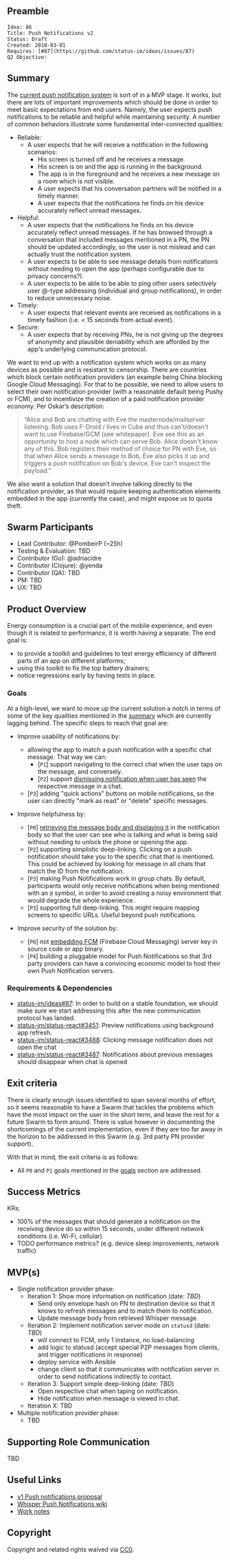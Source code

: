 ## Preamble

    Idea: 86
    Title: Push Notifications v2
    Status: Draft
    Created: 2018-03-01
    Requires: [#87](https://github.com/status-im/ideas/issues/87)
    Q2 Objective:

## Summary

The [current push notification system](https://docs.google.com/document/d/1OgjnY8ps8lVA4dIohwkfGK9HVt0nZxEWbuNdb7BX5-o/edit#) is sort of in a MVP stage. It works, but there are lots of important improvements which should be done in order to meet basic expectations from end users. Namely, the user expects push notifications to be reliable and helpful while maintaining security. A number of common behaviors illustrate some fundamental inter-connected qualities:

- Reliable:
  - A user expects that he will receive a notification in the following scenarios:
    - His screen is turned off and he receives a message.
    - His screen is on and the app is running in the background.
    - The app is in the foreground and he receives a new message on a room which is not visible.
    - A user expects that his conversation partners will be notified in a timely manner.
    - A user expects that the notifications he finds on his device accurately reflect unread messages.
- Helpful:
  - A user expects that the notifications he finds on his device accurately reflect unread messages. If he has browsed through a conversation that included messages mentioned in a PN, the PN should be updated accordingly, so the user is not mislead and can actually trust the notification system.
  - A user expects to be able to see message details from notifications without needing to open the app (perhaps configurable due to privacy concerns?).
  - A user expects to be able to be able to ping other users selectively user @-type addressing (individual and group notifications), in order to reduce unnecessary noise.
- Timely:
  - A user expects that relevant events are received as notifications in a timely fashion (i.e. < 15 seconds from actual event).
- Secure:
  - A user expects that by receiving PNs, he is not giving up the degrees of anonymity and plausible deniability which are afforded by the app's underlying communication protocol.

We want to end up with a notification system which works on as many devices as possible and is resistant to censorship. There are countries which block certain notification providers (an example being China blocking Google Cloud Messaging). For that to be possible, we need to allow users to select their own notification provider (with a reasonable default being Pushy or FCM), and to incentivize the creation of a paid notification provider economy. Per Oskar’s description:
> “Alice and Bob are chatting with Eve the masternode/mailserver listening. Bob uses F-Droid / lives in Cuba and thus can't/doesn't want to use Firebase/GCM (see whitepaper). Eve see this as an opportunity to host a node which can serve Bob. Alice doesn't know any of this. Bob registers their method of choice for PN with Eve, so that when Alice sends a message to Bob, Eve also picks it up and triggers a push notification on Bob's device. Eve can't inspect the payload.”

We also want a solution that doesn’t involve talking directly to the notification provider, as that would require keeping authentication elements embedded in the app (currently the case), and might expose us to quota theft.

## Swarm Participants

- Lead Contributor: @PombeirP (~25h)
- Testing & Evaluation: TBD
- Contributor (Go): @adriacidre
- Contributor (Clojure): @yenda
- Contributor (QA): TBD
- PM: TBD
- UX: TBD

## Product Overview

Energy consumption is a crucial part of the mobile experience, and even though it is related to performance, it is worth having a separate.
The end goal is:

- to provide a toolkit and guidelines to test energy efficiency of different parts of an app on different platforms;
- using this toolkit to fix the top battery drainers;
- notice regressions early by having tests in place.

### Goals

At a high-level, we want to move up the current solution a notch in terms of some of the key qualities mentioned in the [summary](#Summary) which are currently lagging behind. The specific steps to reach that goal are:

- Improve usability of notifications by:
  - allowing the app to match a push notification with a specific chat message. That way we can:
    - [`P1`] support navigating to the correct chat when the user taps on the message, and conversely.
    - [`P2`] support [dismissing notification when user has seen](https://github.com/status-im/status-react/issues/3487) the respective message in a chat.
  - [`P3`] adding "quick actions" buttons on mobile notifications, so the user can directly "mark as read" or "delete" specific messages.

- Improve helpfulness by:
  - [`P0`] [retrieving the message body and displaying it](https://github.com/status-im/status-react/issues/3451) in the notification body so that the user can see who is talking and what is being said without needing to unlock the phone or opening the app.
  - [`P2`] supporting simplistic deep-linking. Clicking on a push notification should take you to the specific chat that is mentioned. This could be achieved by looking for message in all chats that match the ID from the notification.
  - [`P3`] making Push Notifications work in group chats. By default, participants would only receive notifications when being mentioned with an `@` symbol, in order to avoid creating a noisy environment that would degrade the whole experience.
  - [`P3`] supporting full deep-linking. This might require mapping screens to specific URLs. Useful beyond push notifications.

- Improve security of the solution by:
  - [`P0`] not [embedding FCM](https://github.com/status-im/status-go/issues/343) (Firebase Cloud Messaging) server key in source code or app binary.
  - [`P4`] building a pluggable model for Push Notifications so that 3rd party providers can have a convincing economic model to host their own Push Notification servers.

### Requirements & Dependencies

- [status-im/ideas#87](https://github.com/status-im/ideas/issues/87): In order to build on a stable foundation, we should make sure we start addressing this after the new communication protocol has landed.
- [status-im/status-react#3451](https://github.com/status-im/status-react/issues/3451): Preview notifications using background app refresh.
- [status-im/status-react#3488](https://github.com/status-im/status-react/issues/3488): Clicking message notification does not open the chat
- [status-im/status-react#3487](https://github.com/status-im/status-react/issues/3487): Notifications about previous messages should disappear when chat is opened

## Exit criteria

There is clearly enough issues identified to span several months of effort, so it seems reasonable to have a Swarm that tackles the problems which have the most impact on the user in the short term, and leave the rest for a future Swarm to form around. There is value however in documenting the shortcomings of the current implementation, even if they are too far away in the horizon to be addressed in this Swarm (e.g. 3rd party PN provider support).

With that in mind, the exit criteria is as follows:

- All `P0` and `P1` goals mentioned in the [goals](#Goals) section are addressed.

## Success Metrics

KRs:

- 100% of the messages that should generate a notification on the receiving device do so within 15 seconds, under different network conditions (i.e. Wi-Fi, cellular)
- TODO performance metrics? (e.g. device sleep improvements, network traffic)

## MVP(s)

- Single notification provider phase:
  - Iteration 1: Show more information on notification (date: *TBD*)
    - Send only envelope hash on PN to destination device so that it knows to refresh messages and to match them to notification.
    - Update message body from retrieved Whisper message.
  - Iteration 2: Implement notification server mode on `statusd` (date: *TBD*)
    - will connect to FCM, only 1 instance, no load-balancing
    - add logic to statusd (accept special P2P messages from clients, and trigger notifications in response)
    - deploy service with Ansible
    - change client so that it communicates with notification server in order to send notifications indirectly to contact.
  - Iteration 3: Support simple deep-linking (date: *TBD*)
    - Open respective chat when taping on notification.
    - Hide notification when message is viewed in chat.
  - Iteration X: TBD
- Multiple notification provider phase:
  - TBD

## Supporting Role Communication

TBD

## Useful Links

- [v1 Push notifications proposal](https://docs.google.com/document/d/1OgjnY8ps8lVA4dIohwkfGK9HVt0nZxEWbuNdb7BX5-o/edit#)
- [Whisper Push Notifications wiki](https://github.com/status-im/status-go/wiki/Whisper-Push-Notifications)
- [Work notes](https://docs.google.com/document/d/1TCeTY77fCGHqAseWkH74P0mk7PF8DGXN7xvbYqodnTI/edit#)

## Copyright

Copyright and related rights waived via [CC0](https://creativecommons.org/publicdomain/zero/1.0/).
